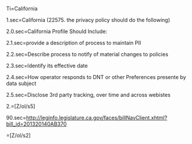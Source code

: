 Ti=California

1.sec=California (22575. the privacy policy should do the following)

2.0.sec=California Profile Should Include: 

2.1.sec=provide a description of process to maintain PII

2.2.sec=Describe process to notify of material changes to policies

2.3.sec=Identify its effective date

2.4.sec=How operator responds to DNT or other Preferences presente by data subject

2.5.sec=Disclose 3rd party tracking, over time and across webistes

2.=[Z/ol/s5]
  
90.sec=<a href="http://leginfo.legislature.ca.gov/faces/billNavClient.xhtml?bill_id=201320140AB370">http://leginfo.legislature.ca.gov/faces/billNavClient.xhtml?bill_id=201320140AB370</a>

=[Z/ol/s2]